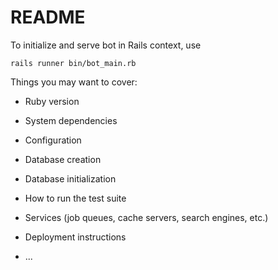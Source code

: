 # README

To initialize and serve bot in Rails context, use

```
rails runner bin/bot_main.rb
```







Things you may want to cover:

* Ruby version

* System dependencies

* Configuration

* Database creation

* Database initialization

* How to run the test suite

* Services (job queues, cache servers, search engines, etc.)

* Deployment instructions

* ...
